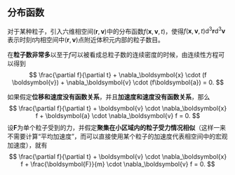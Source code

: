 ## 分布函数
对于某种粒子，引入六维相空间$(\boldsymbol{r}, \boldsymbol{v})$中的分布函数$f(\boldsymbol{x}, \boldsymbol{v}, t)$，使得$f(\boldsymbol{x}, \boldsymbol{v}, t) \mathrm{d}^3 \boldsymbol{r} \mathrm{d}^3 \boldsymbol{v}$表示时刻$t$内相空间中$(\boldsymbol{r}, \boldsymbol{v})$点附近体积元内部的粒子数目。

在**粒子数非常多**以至于$f$可以被看成总粒子数的连续密度的时候，由连续性方程可以得到
$$
\frac{\partial f}{\partial t} + \nabla_\boldsymbol{x} \cdot (f \boldsymbol{v}) + \nabla_\boldsymbol{v} \cdot (f\boldsymbol{a}) = 0.
$$

如果假定**位移和速度没有函数关系**，并且**加速度和速度没有函数关系**，那么
$$
\frac{\partial f}{\partial t} + \boldsymbol{v} \cdot \nabla_\boldsymbol{x} f + \boldsymbol{a} \cdot \nabla_\boldsymbol{v} f = 0.
$$
设$\boldsymbol{F}$为单个粒子受到的力，并假定**聚集在小区域内的粒子受力情况相似**（这样一来不需要计算“平均加速度”，而可以直接使用某个粒子的加速度代表相空间中的宏观加速度），就有
$$
\frac{\partial f}{\partial t} + \boldsymbol{v} \cdot \nabla_\boldsymbol{x} f + \frac{\boldsymbol{F}}{m} \cdot \nabla_\boldsymbol{v} f = 0.
$$
